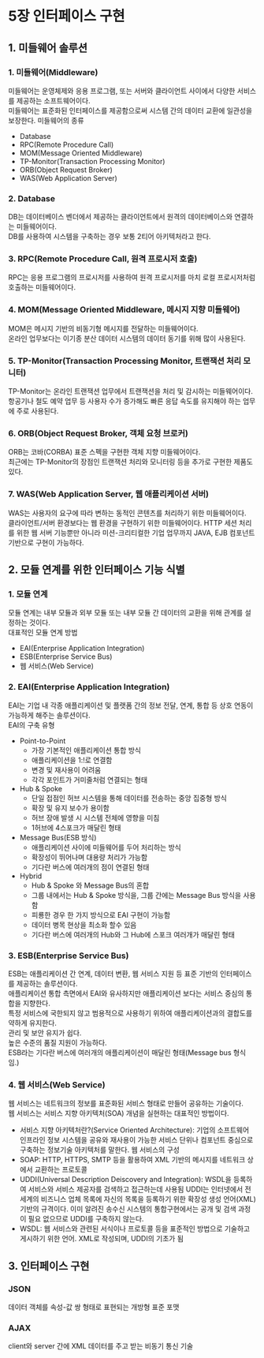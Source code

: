 # 5장 인터페이스 구현
## 1. 미들웨어 솔루션
### 1. 미들웨어(Middleware)
미들웨어는 운영체제와 응용 프로그램, 또는 서버와 클라이언트 사이에서 다양한 서비스를 제공하는 소프트웨어이다.  
미들웨어는 표준화된 인터페이스를 제공함으로써 시스템 간의 데이터 교환에 일관성을 보장한다.
미들웨어의 종류
* Database
* RPC(Remote Procedure Call)
* MOM(Message Oriented Middleware)
* TP-Monitor(Transaction Processing Monitor)
* ORB(Object Request Broker)
* WAS(Web Application Server)
### 2. Database
DB는 데이터베이스 벤더에서 제공하는 클라이언트에서 원격의 데이터베이스와 연결하는 미들웨어이다.  
DB를 사용하여 시스템을 구축하는 경우 보통 2티어 아키텍처라고 한다.
### 3. RPC(Remote Procedure Call, 원격 프로시저 호출)
RPC는 응용 프로그램의 프로시저를 사용하여 원격 프로시저를 마치 로컬 프로시저처럼 호출하는 미들웨어이다.
### 4. MOM(Message Oriented Middleware, 메시지 지향 미들웨어)
MOM은 메시지 기반의 비동기형 메시지를 전달하는 미들웨어이다.  
온라인 업무보다는 이기종 분산 데이터 시스템의 데이터 동기를 위해 많이 사용된다.
### 5. TP-Monitor(Transaction Processing Monitor, 트랜잭션 처리 모니터)
TP-Monitor는 온라인 트랜잭션 업무에서 트랜잭션을 처리 및 감시하는 미들웨어이다.  
항공기나 철도 예약 업무 등 사용자 수가 증가해도 빠른 응답 속도를 유지해야 하는 업무에 주로 사용된다.
### 6. ORB(Object Request Broker, 객체 요청 브로커)
ORB는 코바(CORBA) 표준 스펙을 구현한 객체 지향 미들웨어이다.  
최근에는 TP-Monitor의 장점인 트랜잭션 처리와 모니터링 등을 추가로 구현한 제품도 있다.
### 7. WAS(Web Application Server, 웹 애플리케이션 서버)
WAS는 사용자의 요구에 따라 변하는 동적인 콘텐츠를 처리하기 위한 미들웨어이다.  
클라이언트/서버 환경보다는 웹 환경을 구현하기 위한 미들웨어이다.
HTTP 세션 처리를 위한 웹 서버 기능뿐만 아니라 미션-크리티컬한 기업 업무까지 JAVA, EJB 컴포넌트 기반으로 구현이 가능하다.
## 2. 모듈 연계를 위한 인터페이스 기능 식별
### 1. 모듈 연계
모듈 연계는 내부 모듈과 외부 모듈 또는 내부 모듈 간 데이터의 교환을 위해 관계를 설정하는 것이다.  
대표적인 모듈 연계 방법
* EAI(Enterprise Application Integration)
* ESB(Enterprise Service Bus)
* 웹 서비스(Web Service)
### 2. EAI(Enterprise Application Integration)
EAI는 기업 내 각종 애플리케이션 및 플랫폼 간의 정보 전달, 연계, 통합 등 상호 연동이 가능하게 해주는 솔루션이다.  
EAI의 구축 유형
* Point-to-Point
  * 가장 기본적인 애플리케이션 통합 방식
  * 애플리케이션을 1:!로 연결함
  * 변경 및 재사용이 어려움
  * 각각 포인트가 거미줄처럼 연결되는 형태
* Hub & Spoke
  * 단일 접점인 허브 시스템을 통해 데이터를 전송하는 중앙 집중형 방식
  * 확장 및 유지 보수가 용이함
  * 허브 장애 발생 시 시스템 전체에 영향을 미침
  * 1허브에 4스포크가 매달린 형태
* Message Bus(ESB 방식)
  * 애플리케이션 사이에 미들웨어를 두어 처리하는 방식
  * 확장성이 뛰어나며 대용량 처리가 가능함
  * 기다란 버스에 여러개의 점이 연결된 형태
* Hybrid
  * Hub & Spoke 와 Message Bus의 혼합
  * 그룹 내에서는 Hub & Spoke 방식을, 그룹 간에는 Message Bus 방식을 사용함
  * 피룡한 경우 한 가지 방식으로 EAI 구현이 가능함
  * 데이터 병목 현상을 최소화 할수 있음
  * 기다란 버스에 여러개의 Hub와 그 Hub에 스포크 여러개가 매달린 형태
### 3. ESB(Enterprise Service Bus)
ESB는 애플리케이션 간 연계, 데이터 변환, 웹 서비스 지원 등 표준 기반의 인터페이스를 제공하는 솔루션이다.  
애플리케이션 통합 측면에서 EAI와 유사하지만 애플리케이션 보다는 서비스 중심의 통합을 지향한다.  
특정 서비스에 국한되지 않고 범용적으로 사용하기 위하여 애플리케이션과의 결합도를 약하게 유지한다.  
관리 및 보안 유지가 쉽다.  
높은 수준의 품질 지원이 가능하다.  
ESB라는 기다란 버스에 여러개의 애플리케이션이 매달린 형태(Message bus 형식임.)
### 4. 웹 서비스(Web Service)
웹 서비스는 네트워크의 정보를 표준화된 서비스 형태로 만들어 공유하는 기술이다.  
웹 서비스는 서비스 지향 아키텍처(SOA) 개념을 실현하는 대표적인 방법이다.  
* 서비스 지향 아키텍처란?(Service Oriented Architecture): 기업의 소프트웨어 인프라인 정보 시스템을 공유와 재사용이 가능한 서비스 단위나 컴포넌트 중심으로 구축하는 정보기술 아키텍처를 말한다.
웹 서비스의 구성
* SOAP: HTTP, HTTPS, SMTP 등을 활용하여 XML 기반의 메시지를 네트워크 상에서 교환하는 프로토콜
* UDDI(Universal Description Deiscovery and Integration): WSDL을 등록하여 서비스와 서비스 제공자를 검색하고 접근하는데 사용됨 UDDI는 인터넷에서 전 세계의 비즈니스 업체 목록에 자신의 목록을 등록하기 위한 확장성 생성 언어(XML) 기반의 규격이다. 이미 알려진 송수신 시스템의 통합구현에서는 공개 및 검색 과정이 필요 없으므로 UDDI를 구축하지 않는다.
* WSDL: 웹 서비스와 관련된 서식이나 프로토콜 등을 표준적인 방법으로 기술하고 게시하기 위한 언어. XML로 작성되며, UDDI의 기초가 됨
## 3. 인터페이스 구현
### JSON
데이터 객체를 속성-값 쌍 형태로 표현되는 개방형 표준 포맷
### AJAX
client와 server 간에 XML 데이터를 주고 받는 비동기 통신 기술
